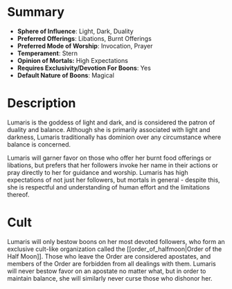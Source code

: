 # Summary
- **Sphere of Influence**: Light, Dark, Duality
- **Preferred Offerings**: Libations, Burnt Offerings
- **Preferred Mode of Worship**: Invocation, Prayer
- **Temperament**: Stern
- **Opinion of Mortals:** High Expectations
- **Requires Exclusivity/Devotion For Boons**: Yes
- **Default Nature of Boons**: Magical

# Description
Lumaris is the goddess of light and dark, and is considered the patron of duality and balance. Although she is primarily associated with light and darkness, Lumaris traditionally has dominion over any circumstance where balance is concerned. 

Lumaris will garner favor on those who offer her burnt food offerings or libations, but prefers that her followers invoke her name in their actions or pray directly to her for guidance and worship. Lumaris has high expectations of not just her followers, but mortals in general - despite this, she is respectful and understanding of human effort and the limitations thereof. 

# Cult
Lumaris will only bestow boons on her most devoted followers, who form an exclusive cult-like organization called the [[order_of_halfmoon|Order of the Half Moon]]. Those who leave the Order are considered apostates, and members of the Order are forbidden from all dealings with them. Lumaris will never bestow favor on an apostate no matter what, but in order to maintain balance, she will similarly never curse those who dishonor her. 
